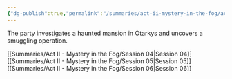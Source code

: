 ```yaml
---
{"dg-publish":true,"permalink":"/summaries/act-ii-mystery-in-the-fog/act-ii-mystery-in-the-fog/"}
---
```


The party investigates a haunted mansion in Otarkys and uncovers a smuggling operation.


 [[Summaries/Act II - Mystery in the Fog/Session 04\|Session 04]]
 [[Summaries/Act II - Mystery in the Fog/Session 05\|Session 05]]
 [[Summaries/Act II - Mystery in the Fog/Session 06\|Session 06]]

